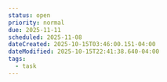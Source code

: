 ```yaml
---
status: open
priority: normal
due: 2025-11-11
scheduled: 2025-11-08
dateCreated: 2025-10-15T03:46:00.151-04:00
dateModified: 2025-10-15T22:41:38.640-04:00
tags:
  - task
---
```


